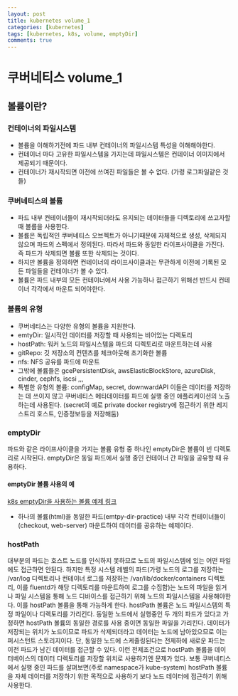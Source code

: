 ```yaml
---
layout: post
title: kubernetes volume_1
categories: [kubernetes]
tags: [kubernetes, k8s, volume, emptyDir]
comments: true
---
```



# 쿠버네티스 volume_1

## 볼륨이란?

### 컨테이너의 파일시스템
- 볼륨을 이해하기전에 파드 내부 컨테이너의 파일시스템 특성을 이해해야한다. 
- 컨테이너 마다 고유한 파일시스템을 가지는데 파일시스템은 컨테이너 이미지에서 제공되기 때문이다.
- 컨테이너가 재시작되면 이전에 쓰여진 파일들은 볼 수 없다. (가령 로그파일같은 것들)

### 쿠버네티스의 볼륨
- 파드 내부 컨테이너들이 재시작되더라도 유지되는 데이터들을 디렉토리에 쓰고자할 때 볼륨을 사용한다.
- 볼륨은 독립적인 쿠버네티스 오브젝트가 아니기때문에 자체적으로 생성, 삭제되지 않으며 파드의 스펙에서 정의된다. 따라서 파드와 동일한 라이프사이클을 가진다. 즉 파드가 삭제되면 볼륨 또한 삭제되는 것이다.
- 하지만 볼륨을 정의하면 컨테이너의 라이프사이클과는 무관하게 이전에 기록된 모든 파일들을 컨테이너가 볼 수 있다.
- 볼륨은 파드 내부의 모든 컨테이너에서 사용 가능하나 접근하기 위해선 반드시 컨테이너 각각에서 마운트 되어야한다.


### 볼륨의 유형
- 쿠버네티스는 다양한 유형의 볼륨을 지원한다.
- emtyDir: 일시적인 데이터를 저장할 때 사용되는 비어있는 디렉토리
- hostPath: 워커 노드의 파일시스템을 파드의 디렉토리로 마운트하는데 사용
- gitRepo: 깃 저장소의 컨텐츠를 체크아웃해 초기화한 볼륨
- nfs: NFS 공유를 파드에 마운트
- 그밖에 볼륨들은 gcePersistentDisk, awsElasticBlockStore, azureDisk, cinder, cephfs, iscsi ,,,
- 특별한 유형의 볼륨: configMap, secret, downwardAPI 이들은 데이터를 저장하는 데 쓰이지 않고 쿠버네티스 메타데이터를 파드에 실행 중인 애플리케이션의 노출하는데 사용된다. (secret의 예로 private docker registry에 접근하기 위한 레지스트리 호스트, 인증정보등을 저장해둠)


### emptyDir 
파드와 같은 라이프사이클을 가지는 볼륨 유형 중 하나인 emptyDir은 볼륨이 빈 디렉토리로 시작된다. emptyDir은 동일 파드에서 실행 중인 컨테이너 간 파일을 공유할 때 유용하다.

#### emptyDir 볼륨 사용의 예
[k8s emptyDir을 사용하는 볼륨 예제 링크](https://github.com/jini-lee/k8s-practice/tree/master/volume/emtpy_dir)

- 하나의 볼륨(html)을 동일한 파드(emtpy-dir-practice) 내부 각각 컨테이너들이(checkout, web-server) 마운트하여 데이터를 공유하는 예제이다.

### hostPath
 대부분의 파드는 호스트 노드를 인식하지 못하므로 노드의 파일시스템에 있는 어떤 파일에도 접근하면 안된다. 하지만 특정 시스템 레벨의 파드(가령 노드의 로그를 저장하는 /var/log 디렉토리나 컨테이너 로그를 저장하는 /var/lib/docker/containers 디렉토리, 이를 fluentd가 해당 디렉토리를 마운트하여 로그를 수집함)는 노드의 파일을 읽거나 파일 시스템을 통해 노드 디바이스를 접근하기 위해 노드의 파일시스템을 사용해야한다. 이를 hostPath 볼륨을 통해 가능하게 한다. 
 hostPath 볼륨은 노드 파일시스템의 특정 파일이나 디렉토리를 가리킨다. 동일한 노드에서 실행중인 두 개의 파드가 있다고 가정하면 hostPath 볼륨의 동일한 경로를 사용 중이면 동일한 파일을 가리킨다. 데이터가 저장되는 위치가 노드이므로 파드가 삭제되더라고 데이터는 노드에 남아있으므로 이는 퍼시스턴트 스토리지이다. 단, 동일한 노드에 스케줄링된다는 전제하에 새로운 파드는 이전 파드가 남긴 데이터를 접근할 수 있다. 이런 전제조건으로 hostPath 볼륨을 데이터베이스의 데이터 디렉토리를 저장할 위치로 사용하기엔 문제가 있다. 
 보통 쿠버네티스에서 실행 중인 파드를 살펴보면(주로 namespace가 kube-system) hostPath 볼륨을 자체 데이터를 저장하기 위한 목적으로 사용하기 보다 노드 데이터에 접근하기 위해 사용한다.  

